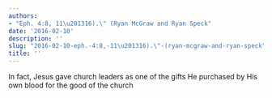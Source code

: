 ```yaml
---
authors:
- "Eph. 4:8, 11\u201316).\" (Ryan McGraw and Ryan Speck"
date: '2016-02-10'
description: ''
slug: "2016-02-10-eph.-4:8,-11\u201316).\"-(ryan-mcgraw-and-ryan-speck"
title: ''
---
```

In fact, Jesus gave church leaders as one of the gifts He purchased by His own blood for the good of the church



